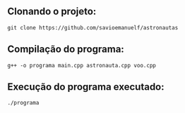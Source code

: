 ## Clonando o projeto:

```git clone https://github.com/savioemanuelf/astronautas```

## Compilação do programa: 

```g++ -o programa main.cpp astronauta.cpp voo.cpp```

## Execução do programa executado:

```./programa```

